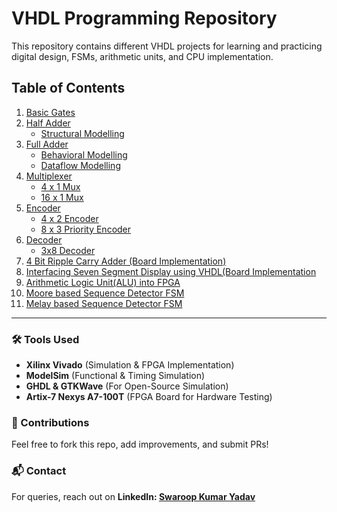 # VHDL Programming Repository 

This repository contains different VHDL projects for learning and practicing digital design, FSMs, arithmetic units, and CPU implementation. 

## Table of Contents  
1. [Basic Gates](basic_gates)
2. [Half Adder](halfadder)
     - [Structural Modelling](halfadder/hastructural)
3. [Full Adder](fulladder)
     - [Behavioral Modelling](fulladder/behavioral)
     - [Dataflow Modelling](fulladder/dataflow)
4. [Multiplexer](multiplexer)
    - [4 x 1 Mux](multiplexer/behavioral_4x1)
    - [16 x 1 Mux](multiplexer/dataflow_16x1)
5. [Encoder](encoder)
    - [4 x 2 Encoder](encoder/structural_4x2)
    - [8 x 3 Priority Encoder](encoder/8x3_priority)
6. [Decoder](decoder)
    - [3x8 Decoder](decoder/3x8)
7. [4 Bit Ripple Carry Adder (Board Implementation)](RCA_Adder4Bit)
8. [Interfacing Seven Segment Display using VHDL(Board Implementation](7SegmentDisplay)
9. [Arithmetic Logic Unit(ALU) into FPGA](ALU)
10. [Moore based Sequence Detector FSM](mooreFSM)
11. [Melay based Sequence Detector FSM](melayFSM)


---

### 🛠️ Tools Used  
- **Xilinx Vivado** (Simulation & FPGA Implementation)  
- **ModelSim** (Functional & Timing Simulation)  
- **GHDL & GTKWave** (For Open-Source Simulation)  
- **Artix-7 Nexys A7-100T** (FPGA Board for Hardware Testing) 

### 🤝 Contributions  
Feel free to fork this repo, add improvements, and submit PRs!  

### 📬 Contact  
For queries, reach out on **LinkedIn: [Swaroop Kumar Yadav](https://www.linkedin.com/in/swaroop2sky/)** 
